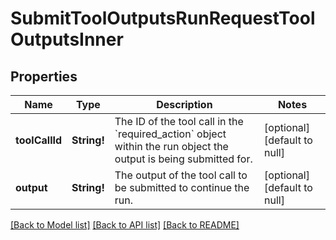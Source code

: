 # SubmitToolOutputsRunRequestToolOutputsInner

## Properties
Name | Type | Description | Notes
------------ | ------------- | ------------- | -------------
**toolCallId** | **String!** | The ID of the tool call in the &#x60;required_action&#x60; object within the run object the output is being submitted for. | [optional] [default to null]
**output** | **String!** | The output of the tool call to be submitted to continue the run. | [optional] [default to null]

[[Back to Model list]](../README.md#documentation-for-models) [[Back to API list]](../README.md#documentation-for-api-endpoints) [[Back to README]](../README.md)


